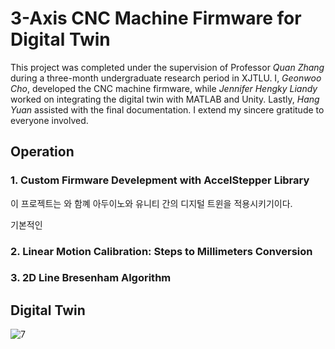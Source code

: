 # 3-Axis CNC Machine Firmware for Digital Twin

This project was completed under the supervision of Professor *Quan Zhang* during a three-month undergraduate research period in XJTLU. I, *Geonwoo Cho*, developed the CNC machine firmware, while *Jennifer Hengky Liandy* worked on integrating the digital twin with MATLAB and Unity. Lastly, *Hang Yuan* assisted with the final documentation. I extend my sincere gratitude to everyone involved.


## Operation

### 1. Custom Firmware Develepment with AccelStepper Library



이 프로젝트는 와 함꼐 아두이노와 유니티 간의 디지털 트윈을 적용시키기이다. 

기본적인 

### 2. Linear  Motion  Calibration: Steps  to  Millimeters Conversion 

### 3. 2D Line Bresenham Algorithm



## Digital Twin

![7](https://github.com/gunwoo0623/3-Axis-CNC-Machinery/assets/52570227/dfb5de02-4196-4d1b-a47e-fed64252988e)
